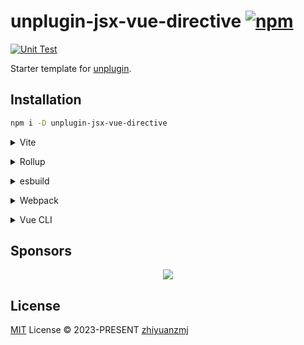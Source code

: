 # unplugin-jsx-vue-directive [![npm](https://img.shields.io/npm/v/unplugin-jsx-vue-directive.svg)](https://npmjs.com/package/unplugin-jsx-vue-directive)

[![Unit Test](https://github.com/zhiyuanzmj/unplugin-jsx-vue-directive/actions/workflows/unit-test.yml/badge.svg)](https://github.com/zhiyuanzmj/unplugin-jsx-vue-directive/actions/workflows/unit-test.yml)

Starter template for [unplugin](https://github.com/unjs/unplugin).

## Installation

```bash
npm i -D unplugin-jsx-vue-directive
```

<details>
<summary>Vite</summary><br>

```ts
// vite.config.ts
import UnpluginStarter from 'unplugin-jsx-vue-directive/vite'

export default defineConfig({
  plugins: [UnpluginStarter()],
})
```

<br></details>

<details>
<summary>Rollup</summary><br>

```ts
// rollup.config.js
import UnpluginStarter from 'unplugin-jsx-vue-directive/rollup'

export default {
  plugins: [UnpluginStarter()],
}
```

<br></details>

<details>
<summary>esbuild</summary><br>

```ts
// esbuild.config.js
import { build } from 'esbuild'

build({
  plugins: [require('unplugin-jsx-vue-directive/esbuild')()],
})
```

<br></details>

<details>
<summary>Webpack</summary><br>

```ts
// webpack.config.js
module.exports = {
  /* ... */
  plugins: [require('unplugin-jsx-vue-directive/webpack')()],
}
```

<br></details>

<details>
<summary>Vue CLI</summary><br>

```ts
// vue.config.js
module.exports = {
  configureWebpack: {
    plugins: [require('unplugin-jsx-vue-directive/webpack')()],
  },
}
```

<br></details>

## Sponsors

<p align="center">
  <a href="https://cdn.jsdelivr.net/gh/zhiyuanzmj/sponsors/sponsors.svg">
    <img src='https://cdn.jsdelivr.net/gh/zhiyuanzmj/sponsors/sponsors.svg'/>
  </a>
</p>

## License

[MIT](./LICENSE) License © 2023-PRESENT [zhiyuanzmj](https://github.com/zhiyuanzmj)
